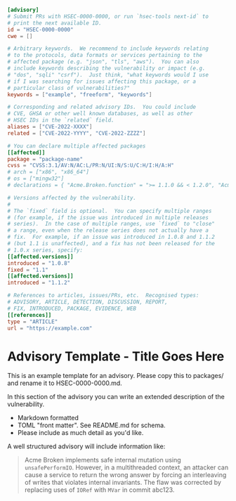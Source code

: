 ```toml

[advisory]
# Submit PRs with HSEC-0000-0000, or run `hsec-tools next-id` to
# print the next available ID.
id = "HSEC-0000-0000"
cwe = []

# Arbitrary keywords.  We recommend to include keywords relating
# to the protocols, data formats or services pertaining to the
# affected package (e.g. "json", "tls", "aws").  You can also
# include keywords describing the vulnerability or impact (e.g.
# "dos", "sqli" "csrf").  Just think, "what keywords would I use
# if I was searching for issues affecting this package, or a
# particular class of vulnerabilities?"
keywords = ["example", "freeform", "keywords"]

# Corresponding and related advisory IDs.  You could include
# CVE, GHSA or other well known databases, as well as other
# HSEC IDs in the `related` field.
aliases = ["CVE-2022-XXXX"]
related = ["CVE-2022-YYYY", "CVE-2022-ZZZZ"]

# You can declare multiple affected packages
[[affected]]
package = "package-name"
cvss = "CVSS:3.1/AV:N/AC:L/PR:N/UI:N/S:U/C:H/I:H/A:H"
# arch = ["x86", "x86_64"]
# os = ["mingw32"]
# declarations = { "Acme.Broken.function" = ">= 1.1.0 && < 1.2.0", "Acme.Broken.renamedFunction" = ">= 1.2.0 && < 1.2.0.5"}

# Versions affected by the vulnerability.
#
# The `fixed` field is optional.  You can specify multiple ranges
# (for example, if the issue was introduced in multiple releases
# series).  In the case of multiple ranges, use `fixed` to "close"
# a range, even when the release series does not actually have a
# fix.  For example, if an issue was introduced in 1.0.8 and 1.1.2
# (but 1.1 is unaffected), and a fix has not been released for the
# 1.0.x series, specify:
[[affected.versions]]
introduced = "1.0.8"
fixed = "1.1"
[[affected.versions]]
introduced = "1.1.2"

# References to articles, issues/PRs, etc.  Recognised types:
# ADVISORY, ARTICLE, DETECTION, DISCUSSION, REPORT,
# FIX, INTRODUCED, PACKAGE, EVIDENCE, WEB
[[references]]
type = "ARTICLE"
url = "https://example.com"
```

# Advisory Template - Title Goes Here

This is an example template for an advisory. Please copy this to packages/<package-name> and rename it to HSEC-0000-0000.md.

In this section of the advisory you can write an extended description of the vulnerability.

 * Markdown formatted
 * TOML "front matter". See README.md for schema.
 * Please include as much detail as you'd like.

A well structured advisory will include information like:

 > Acme Broken implements safe internal mutation using `unsafePerformIO`. However, in a multithreaded context, an attacker can cause a service to return the wrong answer by forcing an interleaving of writes that violates internal invariants. The flaw was corrected by replacing uses of `IORef` with `MVar` in commit abc123.
